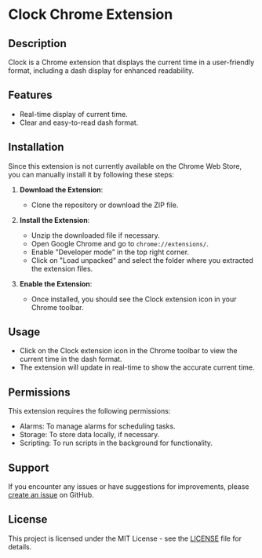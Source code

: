 # Clock Chrome Extension

## Description

Clock is a Chrome extension that displays the current time in a user-friendly format, including a dash display for enhanced readability.

## Features

- Real-time display of current time.
- Clear and easy-to-read dash format.

## Installation

Since this extension is not currently available on the Chrome Web Store, you can manually install it by following these steps:

1. **Download the Extension**:

   - Clone the repository or download the ZIP file.

2. **Install the Extension**:

   - Unzip the downloaded file if necessary.
   - Open Google Chrome and go to `chrome://extensions/`.
   - Enable "Developer mode" in the top right corner.
   - Click on "Load unpacked" and select the folder where you extracted the extension files.

3. **Enable the Extension**:
   - Once installed, you should see the Clock extension icon in your Chrome toolbar.

## Usage

- Click on the Clock extension icon in the Chrome toolbar to view the current time in the dash format.
- The extension will update in real-time to show the accurate current time.

## Permissions

This extension requires the following permissions:

- Alarms: To manage alarms for scheduling tasks.
- Storage: To store data locally, if necessary.
- Scripting: To run scripts in the background for functionality.

## Support

If you encounter any issues or have suggestions for improvements, please [create an issue](https://github.com/yourusername/clock-extension/issues) on GitHub.

## License

This project is licensed under the MIT License - see the [LICENSE](LICENSE) file for details.
